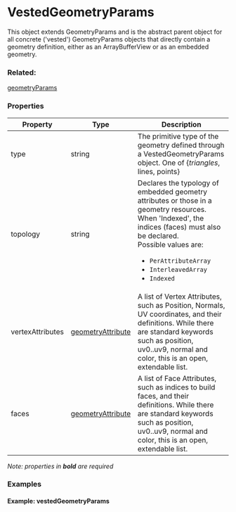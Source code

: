 # VestedGeometryParams

This object extends GeometryParams and is the abstract parent object for all concrete ('vested') GeometryParams objects that directly contain a geometry definition, either as an ArrayBufferView or as an embedded geometry.

### Related:

[geometryParams](geometryParams.md)
### Properties

| Property | Type | Description |
| --- | --- | --- |
| type | string | The primitive type of the geometry defined through a VestedGeometryParams object. One of {*triangles*, lines, points} |
| topology | string | Declares the typology of embedded geometry attributes or those in a geometry resources. When 'Indexed', the indices (faces) must also be declared.<div>Possible values are:<ul><li>`PerAttributeArray`</li><li>`InterleavedArray`</li><li>`Indexed`</li></ul></div> |
| vertexAttributes | [geometryAttribute](geometryAttribute.md) | A list of Vertex Attributes, such as Position, Normals, UV coordinates, and their definitions. While there are standard keywords such as position, uv0..uv9, normal and color, this is an open, extendable list. |
| faces | [geometryAttribute](geometryAttribute.md) | A list of Face Attributes, such as indices to build faces, and their definitions. While there are standard keywords such as position, uv0..uv9, normal and color, this is an open, extendable list. |

*Note: properties in **bold** are required*

### Examples 

#### Example: vestedGeometryParams 

